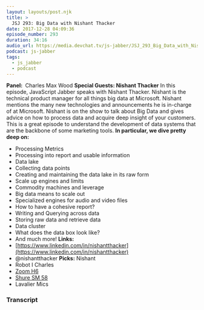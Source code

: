 ```yaml
---
layout: layouts/post.njk
title: >
  JSJ 293: Big Data with Nishant Thacker
date: 2017-12-28 04:09:36
episode_number: 293
duration: 34:16
audio_url: https://media.devchat.tv/js-jabber/JSJ_293_Big_Data_with_Nishant_Thacker.mp3
podcast: js-jabber
tags:
  - js_jabber
  - podcast
---
```


**Panel:&nbsp;** Charles Max Wood **Special Guests: Nishant Thacker** In this episode, JavaScript Jabber speaks with Nishant Thacker. Nishant is the technical product manager for all things big data at Microsoft. Nishant mentions the many new technologies and announcements he is in-charge of at Microsoft. Nishant is on the show to talk about Big Data and gives advice on how to process data and acquire deep insight of your customers. This is a great episode to understand the development of data systems that are the backbone of some marketing tools. **In particular, we dive pretty deep on:**

- Processing Metrics
- Processing into report and usable information
- Data lake
- Collecting data points
- Creating and maintaining the data lake in its raw form
- Scale up engines and limits
- Commodity machines and leverage
- Big data means to scale out
- Specialized engines for audio and video files
- How to have a cohesive report?
- Writing and Querying across data
- Storing raw data and retrieve data
- Data cluster
- What does the data box look like?
- And much more!
  **Links:**
- [https://www.linkedin.com/in/nishantthacker](https://www.linkedin.com/in/nishantthacker)
- @nishantthacker
  **Picks:** Nishant
- Robot I
  Charles
- [Zoom H6](https://www.amazon.com/s/?ie=UTF8&keywords=zoom+h6+six-track+portable+recorder&tag=googhydr-20&index=aps&hvadid=178387032187&hvpos=1t1&hvnetw=g&hvrand=17789116577124822643&hvpone=&hvptwo=&hvqmt=b&hvdev=c&hvdvcmdl=&hvlocint=&hvlocphy=9028550&hvtargid=aud-397161105788:kwd-100281275849&ref=pd_sl_93shwpxcxi_b)
- [Shure SM 58](https://www.amazon.com/Shure-SM58S-Vocal-Microphone-Switch/dp/B0000AQRSU/ref=sr_1_3?s=musical-instruments&ie=UTF8&qid=1514432711&sr=1-3&keywords=Shure+SM58)
- Lavalier Mics

### Transcript
